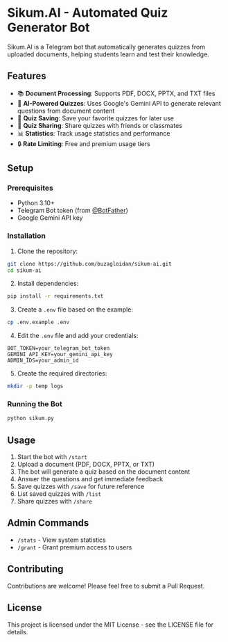 # Sikum.AI - Automated Quiz Generator Bot

Sikum.AI is a Telegram bot that automatically generates quizzes from uploaded documents, helping students learn and test their knowledge.

## Features

- 📚 **Document Processing**: Supports PDF, DOCX, PPTX, and TXT files
- 🧠 **AI-Powered Quizzes**: Uses Google's Gemini API to generate relevant questions from document content
- 💾 **Quiz Saving**: Save your favorite quizzes for later use
- 🔄 **Quiz Sharing**: Share quizzes with friends or classmates
- 📊 **Statistics**: Track usage statistics and performance
- 🔒 **Rate Limiting**: Free and premium usage tiers

## Setup

### Prerequisites

- Python 3.10+
- Telegram Bot token (from [@BotFather](https://t.me/BotFather))
- Google Gemini API key

### Installation

1. Clone the repository:
```bash
git clone https://github.com/buzagloidan/sikum-ai.git
cd sikum-ai
```

2. Install dependencies:
```bash
pip install -r requirements.txt
```

3. Create a `.env` file based on the example:
```bash
cp .env.example .env
```

4. Edit the `.env` file and add your credentials:
```
BOT_TOKEN=your_telegram_bot_token
GEMINI_API_KEY=your_gemini_api_key
ADMIN_IDS=your_admin_id
```

5. Create the required directories:
```bash
mkdir -p temp logs
```

### Running the Bot

```bash
python sikum.py
```

## Usage

1. Start the bot with `/start`
2. Upload a document (PDF, DOCX, PPTX, or TXT)
3. The bot will generate a quiz based on the document content
4. Answer the questions and get immediate feedback
5. Save quizzes with `/save` for future reference
6. List saved quizzes with `/list`
7. Share quizzes with `/share`

## Admin Commands

- `/stats` - View system statistics
- `/grant` - Grant premium access to users

## Contributing

Contributions are welcome! Please feel free to submit a Pull Request.

## License

This project is licensed under the MIT License - see the LICENSE file for details. 